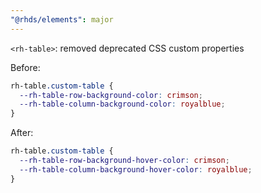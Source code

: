 ```yaml
---
"@rhds/elements": major
---
```


`<rh-table>`: removed deprecated CSS custom properties

Before:

```css
rh-table.custom-table {
  --rh-table-row-background-color: crimson;
  --rh-table-column-background-color: royalblue;
}
```

After:

```css
rh-table.custom-table {
  --rh-table-row-background-hover-color: crimson;
  --rh-table-column-background-hover-color: royalblue;
}
```
